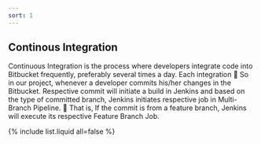 ```yaml
---
sort: 1
---
```


## Continous Integration

Continuous Integration is the process where developers integrate code into Bitbucket frequently, preferably several times a day. Each integration  So in our project, whenever a developer commits his/her changes in the Bitbucket. Respective commit will initiate a build in Jenkins and based on the type of committed branch, Jenkins initiates respective job in Multi-Branch Pipeline.  That is, If the commit is from a feature branch, Jenkins will execute its respective Feature Branch Job.

{% include list.liquid all=false %}